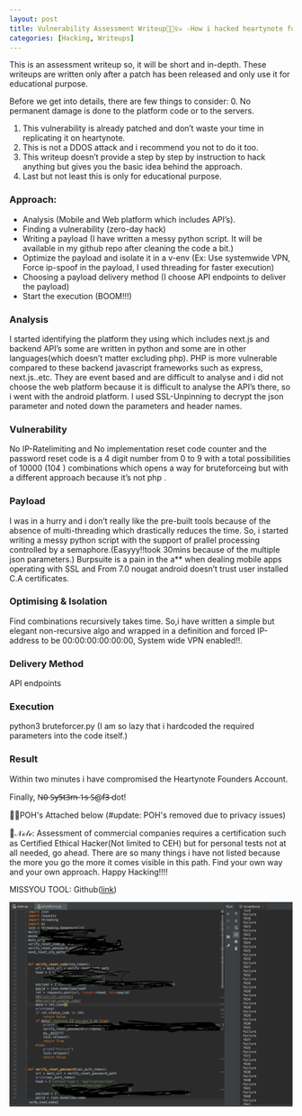 ```yaml
---
layout: post
title: Vulnerability Assessment Writeup📄🕵️‍♀️☠️ -How i hacked heartynote for complete account takeover
categories: [Hacking, Writeups]
---
```

This is an assessment writeup so, it will be short and in-depth. These writeups are written only after a patch has been released and only use it for educational purpose.

Before we get into details, there are few things to consider:
0. No permanent damage is done to the platform code or to the servers.
1. This vulnerability is already patched and don’t waste your time in replicating it on heartynote.
2. This is not a DDOS attack and i recommend you not to do it too.
3. This writeup doesn’t provide a step by step by instruction to hack anything but gives you the basic idea behind the approach.
4. Last but not least this is only for educational purpose.


### Approach:
- Analysis (Mobile and Web platform which includes API’s).
- Finding a vulnerability (zero-day hack)
- Writing a payload (I have written a messy python script. It will be available in my github repo after cleaning the code a bit.)
- Optimize the payload and isolate it in a v-env (Ex: Use systemwide VPN, Force ip-spoof in the payload, I used threading for faster execution)
- Choosing a payload delivery method (I choose API endpoints to deliver the payload)
- Start the execution (BOOM!!!)

### Analysis
I started identifying the platform they using which includes next.js and backend API’s some are written in python and some are in other languages(which doesn’t matter excluding php). PHP is more vulnerable compared to these backend javascript frameworks such as express, next.js..etc. They are event based and are difficult to analyse and i did not choose the web platform because it is difficult to analyse the API’s there, so i went with the android platform. I used SSL-Unpinning to decrypt the json parameter and noted down the parameters and header names.

### Vulnerability
No IP-Ratelimiting and No implementation reset code counter and the password reset code is a 4 digit number from 0 to 9 with a total possibilities of 10000 (104 ) combinations which opens a way for bruteforceing but with a different approach because it’s not php .

### Payload
I was in a hurry and i don’t really like the pre-built tools because of the absence of multi-threading which drastically reduces the time. So, i started writing a messy python script with the support of prallel processing controlled by a semaphore.(Easyyy!!took 30mins because of the multiple json parameters.) Burpsuite is a pain in the a** when dealing mobile apps operating with SSL and From 7.0 nougat android doesn’t trust user installed C.A certificates.

### Optimising & Isolation
Find combinations recursively takes time. So,i have written a simple but elegant non-recursive algo and wrapped in a definition and forced IP-address to be 00:00:00:00:00:00, System wide VPN enabled!!.

### Delivery Method
API endpoints

### Execution
python3 bruteforcer.py (I am so lazy that i hardcoded the required parameters into the code itself.)

### Result
Within two minutes i have compromised the Heartynote Founders Account.

Finally, N̶0̶ S̶y̶5̶t̶3̶m̶ 1̶s̶ S̶@f̶3̶ dot!

📎📎POH's Attached below (#update: POH's removed due to privacy issues)

📄𝒩ℴ𝓉ℯ: Assessment of commercial companies requires a certification such as Certified Ethical Hacker(Not limited to CEH) but for personal tests not at all needed, go ahead. There are so many things i have not listed because the more you go the more it comes visible in this path. Find your own way and your own approach. Happy Hacking!!!!

MISSYOU TOOL: Github([link](https://github.com/CodeBreaker444/MissYou-A-tool-to-bruteforce-4-digit-pin-OTP-using-API-endpoints))

![](/images/2019-08-01-How-i-hacked-heartynote-1.png)